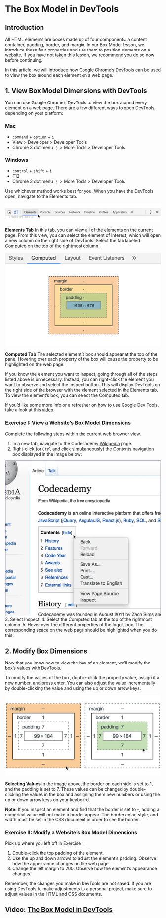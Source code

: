 # The Box Model in DevTools

## Introduction
All HTML elements are boxes made up of four components: a content container, padding, border, and margin. In our Box Model lesson, we introduce these four properties and use them to position elements on a website. If you have not taken this lesson, we recommend you do so now before continuing.

In this article, we will introduce how Google Chrome’s DevTools can be used to view the box around each element on a web page.

## 1. View Box Model Dimensions with DevTools
You can use Google Chrome’s DevTools to view the box around every element on a web page. There are a few different ways to open DevTools, depending on your platform:

### Mac
- `command` + `option` + `i`
- View > Developer > Developer Tools
- Chrome 3 dot menu ⋮ > More Tools > Developer Tools

### Windows
- `control` + `shift` + `i`
- F12
- Chrome 3 dot menu ⋮ > More Tools > Developer Tools

Use whichever method works best for you. When you have the DevTools open, navigate to the Elements tab.

![alt text](image.png)

**Elements Tab**
In this tab, you can view all of the elements on the current page. From this view, you can select the element of interest, which will open a new column on the right side of DevTools. Select the tab labeled Computed on the top of the rightmost column.

![alt text](image-1.png)

**Computed Tab**
The selected element’s box should appear at the top of the pane. Hovering over each property of the box will cause the property to be highlighted on the web page.

If you know the element you want to inspect, going through all of the steps listed above is unnecessary. Instead, you can right-click the element you want to observe and select the Inspect button. This will display DevTools on the right side of the browser with the element selected in the Elements tab. To view the element’s box, you can select the Computed tab.

If you’d like some more info or a refresher on how to use Google Dev Tools, take a look at this [video](https://www.youtube.com/watch?v=VuQ4pF_hfag).

### Exercise I: View a Website’s Box Model Dimensions
Complete the following steps within the current web browser view.

1. In a new tab, navigate to the Codecademy [Wikipedia](https://en.wikipedia.org/wiki/Codecademy) page.
2. Right-click (or `Ctrl` and click simultaneously) the Contents navigation box displayed in the image below:

![alt text](image-2.png)
3. Select Inspect.
4. Select the Computed tab at the top of the rightmost column.
5. Hover over the different properties of the logo’s box. The corresponding space on the web page should be highlighted when you do this.

## 2. Modify Box Dimensions
Now that you know how to view the box of an element, we’ll modify the box’s values with DevTools.

To modify the values of the box, double-click the property value, assign it a new number, and press enter. You can also adjust the value incrementally by double-clicking the value and using the up or down arrow keys.

![alt text](image-3.png)

**Selecting Values**
In the image above, the border on each side is set to 1, and the padding is set to 7. These values can be changed by double-clicking the values in the box and assigning them new numbers or using the up or down arrow keys on your keyboard.

**Note:** If you inspect an element and find that the border is set to -, adding a numerical value will not make a border appear. The border color, style, and width must be set in the CSS document in order to see the border.

### Exercise II: Modify a Website’s Box Model Dimensions
Pick up where you left off in Exercise 1.

1. Double-click the top padding of the element.
2. Use the up and down arrows to adjust the element’s padding. Observe how the appearance changes on the web page.
3. Change the left margin to 200. Observe how the element’s appearance changes.

Remember, the changes you make in DevTools are not saved. If you are using DevTools to make adjustments to a personal project, make sure to adjust values in the HTML and CSS documents.

## Video: [The Box Model in DevTools](https://youtu.be/uQi8TK-GDO4)